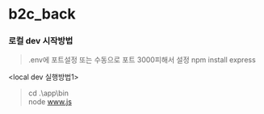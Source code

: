 # b2c_back

### 로컬 dev 시작방법
> .env에 포트설정 또는 수동으로 포트 3000피해서 설정
> npm install express

<local dev 실행방법1>
> cd .\app\bin\
> node www.js

